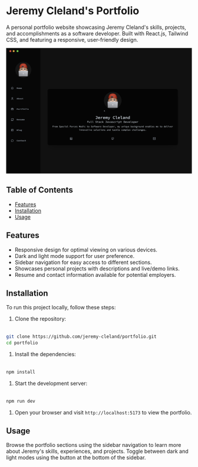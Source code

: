 # Jeremy Cleland's Portfolio

A personal portfolio website showcasing Jeremy Cleland's skills, projects, and accomplishments as a software developer. Built with React.js, Tailwind CSS, and featuring a responsive, user-friendly design.

![Screenshot of the portfolio website](./src/assets/img/screenshot.png)

## Table of Contents

- [Features](#features)
- [Installation](#installation)
- [Usage](#usage)

## Features

- Responsive design for optimal viewing on various devices.
- Dark and light mode support for user preference.
- Sidebar navigation for easy access to different sections.
- Showcases personal projects with descriptions and live/demo links.
- Resume and contact information available for potential employers.

## Installation

To run this project locally, follow these steps:

1. Clone the repository:

```bash

git clone https://github.com/jeremy-cleland/portfolio.git
cd portfolio

```

1. Install the dependencies:

```bash

npm install
```

1. Start the development server:

```bash

npm run dev

```

1. Open your browser and visit `http://localhost:5173` to view the portfolio.

## Usage

Browse the portfolio sections using the sidebar navigation to learn more about Jeremy's skills, experiences, and projects. Toggle between dark and light modes using the button at the bottom of the sidebar.
